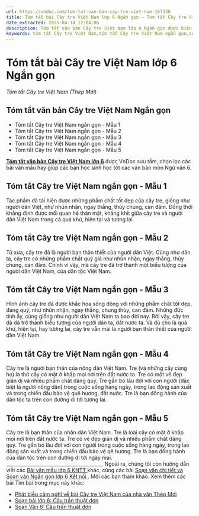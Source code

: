 ```yaml
---
url: https://vndoc.com/tom-tat-van-ban-cay-tre-viet-nam-167338
title: Tóm tắt bài Cây tre Việt Nam lớp 6 Ngắn gọn - Tóm tắt Cây tre Việt Nam (Thép Mới) - VnDoc.com
date_extracted: 2025-04-14 12:04:06
description: Tóm tắt văn bản Cây tre Việt Nam lớp 6 Ngắn gọn được biên soạn giúp các em HS để tham khảo, chuẩn bị cho bài Soạn văn 6 bài Cây tre Việt Nam và học tốt môn Ngữ văn lớp 6
keywords: tóm tắt Cây tre Việt Nam,tóm tắt Cây tre Việt Nam ngắn gọn,soạn bài cây tre việt nam lớp 6 kết nối tri thức,tóm tắt văn bản Cây tre Việt Nam ngắn gọn,Tóm tắt văn bản Cây tre Việt Nam,học tốt ngữ văn lớp 6,soạn bài cây tre việt nam,bài cây tre việt nam,tác phẩm cây tre việt nam,Soạn văn 6 bài Cây tre Việt Nam
---
```


# Tóm tắt bài Cây tre Việt Nam lớp 6 Ngắn gọn
 _Tóm tắt Cây tre Việt Nam \(Thép Mới\)_
## **Tóm tắt văn bản Cây tre Việt Nam Ngắn gọn**
  * Tóm tắt Cây tre Việt Nam ngắn gọn - Mẫu 1
  * Tóm tắt Cây tre Việt Nam ngắn gọn - Mẫu 2
  * Tóm tắt Cây tre Việt Nam ngắn gọn - Mẫu 3
  * Tóm tắt Cây tre Việt Nam ngắn gọn - Mẫu 4
  * Tóm tắt Cây tre Việt Nam ngắn gọn - Mẫu 5

**[Tóm tắt văn bản Cây tre Việt Nam lớp 6](<https://vndoc.com/tom-tat-van-ban-cay-tre-viet-nam-167338>)** được VnDoc sưu tầm, chọn lọc các bài văn mẫu hay giúp các bạn học sinh học tốt các vản bản môn Ngữ văn 6.
## **Tóm tắt Cây tre Việt Nam ngắn gọn - Mẫu 1**
Tác phẩm đã tái hiện được những phẩm chất tốt đẹp của cây tre, giống như người dân Việt, như nhũn nhặn, ngay thẳng, thủy chung, can đảm. Đồng thời khẳng định được mối quan hệ thân mật, khăng khít giữa cây tre và người dân Việt Nam trong cả quá khứ, hiện tại và tương lai.
## **Tóm tắt Cây tre Việt Nam ngắn gọn - Mẫu 2**
Từ xưa, cây tre đã là người bạn thân thiết của người dân Việt. Cũng như dân ta, cây tre có những phẩm chất quý giá như nhũn nhặn, ngay thẳng, thủy chung, can đảm. Chính vì vậy, mà cây tre đã trở thành một biểu tượng của người dân Việt Nam, của dân tộc Việt Nam.
## **Tóm tắt Cây tre Việt Nam ngắn gọn - Mẫu 3**
Hình ảnh cây tre đã được khắc họa sống động với những phẩm chất tốt đẹp, đáng quý, như nhũn nhặn, ngay thẳng, chung thủy, can đảm. Những đức tính ấy, cũng giống như người dân Việt Nam ta bao đời nay. Bởi vậy, cây tre đã đã trở thành biểu tượng của người dân ta, đất nước ta. Và dù cho là quá khứ, hiện tại, hay tương lai, cây tre vẫn mãi là người bạn thân thiết của người dân Việt Nam.
## **Tóm tắt Cây tre Việt Nam ngắn gọn - Mẫu 4**
Cây tre là người bạn thân của nông dân Việt Nam. Tre \(và những cây cùng họ\) là thứ cây có mặt ở khắp mọi nơi trên đất nước ta. Tre có một vẻ đẹp giản dị và nhiều phẩm chất đáng quý. Tre gắn bó lâu đời với con người \(đặc biệt là người nông dân\) trong cuộc sống hàng ngày, trong lao động sản xuất và trong chiến đấu bảo vệ quê hương, đất nước. Tre là bạn đồng hành của dân tộc ta trên con đường đi tới tương lai.
## **Tóm tắt Cây tre Việt Nam ngắn gọn - Mẫu 5**
Cây tre là bạn thân của nhân dân Việt Nam. Tre là loài cây có mặt ở khắp mọi nơi trên đất nước ta. Tre có vẻ đẹp giản dị và nhiều phẩm chất đáng quý. Tre gắn bó lâu đời với con người trong cuộc sống hàng ngày, trong lao động sản xuất và trong chiến đấu bảo vệ qê hương. Tre là bạn đồng hành cùa dân tộc trên con đường đi tới ngày mai.
\_\_\_\_\_\_\_\_\_\_\_\_\_\_\_\_\_\_\_\_\_\_\_\_\_\_\_\_\_\_\_\_\_\_\_\_\_\_\_\_\_
Ngoài ra, chúng tôi còn hướng dẫn viết các [ Bài văn mẫu lớp 6 KNTT ](<https://vndoc.com/van-mau-lop6>) khác, cùng các bài [ Soạn văn chi tiết và Soạn văn Ngắn gọn lớp 6 Kết nối ](<https://vndoc.com/mon-ngu-van-lop6>) . Mời các bạn tham khảo.
Xem thêm các bài Tìm bài trong mục này khác:
  * [Phát biểu cảm nghĩ về bài Cây tre Việt Nam của nhà văn Thép Mới](</phat-bieu-cam-nghi-ve-bai-cay-tre-viet-nam-cua-nha-van-thep-moi-87981>)
  * [Soạn bài lớp 6: Câu trần thuật đơn](</soan-bai-lop-6-cau-tran-thuat-don-106001>)
  * [Soạn Văn 6: Câu trần thuật đơn](</soan-van-6-cau-tran-thuat-don-140529>)

